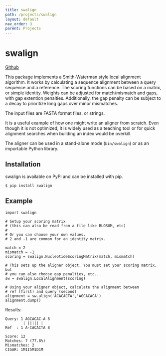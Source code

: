 ```yaml
---
title: swalign
path: /projects/swalign
layout: default
nav_order: 3
parent: Projects
---
```


# swalign
[Github](https://github.com/mbreese/swalign)

This package implements a Smith-Waterman style local alignment algorithm. It works by calculating a sequence alignment between a query sequence and a reference. The scoring functions can be based on a matrix, or simple identity. Weights can be adjusted for match/mismatch and gaps, with gap extention penalties. Additionally, the gap penalty can be subject to a decay to prioritize long gaps over minor mismatches.

The input files are FASTA format files, or strings.

It is a useful example of how one might write an aligner from scratch. Even though it is not optimized, it is widely used as a teaching tool or for quick alignment searches when building an index would be overkill.

The aligner can be used in a stand-alone mode (`bin/swalign`) or as an importable Python library.

## Installation

swalign is available on PyPi and can be installed with pip.

    $ pip install swalign


## Example

    import swalign

    # Setup your scoring matrix
    # (this can also be read from a file like BLOSUM, etc)
    #
    # Or you can choose your own values. 
    # 2 and -1 are common for an identity matrix.
    
    match = 2
    mismatch = -1
    scoring = swalign.NucleotideScoringMatrix(match, mismatch)

    # This sets up the aligner object. You must set your scoring matrix, but
    # you can also choose gap penalties, etc...
    sw = swalign.LocalAlignment(scoring)  
    
    # Using your aligner object, calculate the alignment between 
    # ref (first) and query (second)
    alignment = sw.align('ACACACTA','AGCACACA')
    alignment.dump()

Results:

    Query: 1 AGCACAC-A 8
            | ||||| |
    Ref  : 1 A-CACACTA 8

    Score: 12
    Matches: 7 (77.8%)
    Mismatches: 2
    CIGAR: 1M1I5M1D1M




